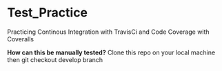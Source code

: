 # Test_Practice
Practicing Continous Integration with TravisCi and Code Coverage with Coveralls

**How can this be manually tested?**
Clone this repo on your local machine then git checkout develop branch


